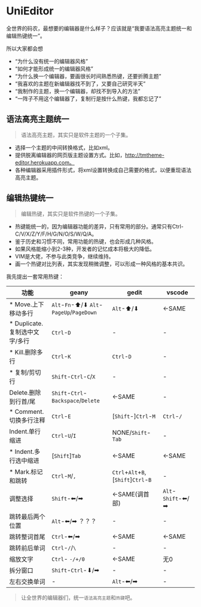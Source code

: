 # UniEditor

全世界的码农，最想要的编辑器是什么样子？应该就是“我要语法高亮主题统一和编辑热键统一”。

所以大家都会想
- “为什么没有统一的编辑器风格”
- “如何才能形成统一的编辑器风格”
- “为什么换一个编辑器，要画很长时间熟悉热键，还要折腾主题”
- “我喜欢的主题在新编辑器找不到了，又要自己研究半天”
- “我制作的主题，换一个编辑器，却找不到导入的方法”
- “一阵子不用这个编辑器了，复制行是按什么热键，我都忘记了”

## 语法高亮主题统一
> 语法高亮主题，其实只是软件主题的一个子集。

- 选择一个主题的中间转换格式，比如xml。
- 提供脱离编辑器的网页版主题设置方式。比如，http://tmtheme-editor.herokuapp.com。
- 各种编辑器采用插件形式，将xml设置转换成自己需要的格式，以便重现语法高亮主题。

## 编辑热键统一
> 编辑热键，其实只是软件热键的一个子集。

- 热键能统一的，因为编辑器功能的差异，只有常用的部分。通常只有Ctrl-C/V/X/Z/Y/F/H/G/N/O/S/W/Q/A。
- 鉴于历史和习惯不同，常用功能的热键，也会形成几种风格。
- 如果风格能缩小到2-3种，开发者的记忆成本将极大的降低。
- VIM是大佬，不参与此类竞争，继续维持。
- 画一个热键对比列表，其实发现稍微调整，可以形成一种风格的基本共识。

我先提出一套常用热键：

功能|geany|gedit|vscode
--|--|--|--
\* Move.上下移动多行|`Alt`-`Fn`-⬆/⬇ `Alt`-`PageUp`/`PageDown`|`Alt`-⬆/⬇|<-SAME
\* Duplicate.复制选中文字/多行|`Ctrl`-`D`|-|-
\* Kill.删除多行|`Ctrl`-`K`|`Ctrl`-`D`|-
\* 复制/剪切行|`Shift`-`Ctrl`-`C`/`X`|-|-
Delete.删除到行首/尾|`Shift`-`Ctrl`-`Backspace`/`Delete`|<-SAME|-
\* Comment.切换多行注释|`Ctrl`-`E`|[`Shift`-]`Ctrl`-`M`|`Ctrl`-`/`
Indent.单行缩进|`Ctrl`-`U`/`I`|NONE/`Shift`-`Tab`|-
\* Indent.多行选中缩进|[`Shift`]`Tab`|<-SAME|<-SAME
\* Mark.标记和跳转|`Ctrl`-`M`/`,`|`Ctrl`+`Alt`+`B`, [`Shift`]`Ctrl`-`B`|-
调整选择|`Shift`-⬅/➡|<-SAME(调首部)|`Alt`-`Shift`-⬅/➡
跳转最后两个位置|`Alt`-⬅/➡ ？？？|-|-
跳转整词首尾|`Ctrl`-⬅/➡|<-SAME|<-SAME
跳转前后单词|`Ctrl`-`/`/`\`|-|-
缩放文字|`Ctrl`- `-/+/0`|<-SAME|无0
拆分窗口|`Shift`-`Ctrl`-⬇/➡|-|-
左右交换单词|-|`Alt`-⬅/➡|-


> 让全世界的编辑器们，统一`语法高亮主题`和`热键`吧。
